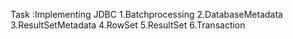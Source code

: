 
Task :Implementing JDBC 1.Batchprocessing 2.DatabaseMetadata 3.ResultSetMetadata 4.RowSet 5.ResultSet 6.Transaction
